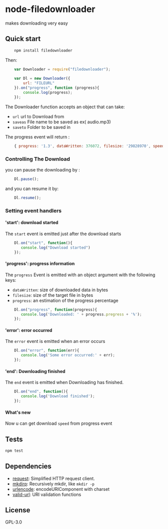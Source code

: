 # node-filedownloader
makes downloading very easy

## Quick start
```sh
    npm install filedownloader
```
Then:
```javascript
    var Downloader = require("filedownloader");
    
    var Dl = new Downloader({
        url: "FILEURL"
    }).on("progress", function (progress){
        console.log(progress); 
    });
```
The Downloader function accepts an object that can take:

* `url` url to Download from
* `saveas` File name to be saved as ex( audio.mp3)
* `saveto` Folder to be saved in

The progress event will return :
```js
    { progress: '1.3', dataWritten: 376072, filesize: '29828970', speed: 'byte/s'} //just an example of the ouput
```

### Controlling The Download
you can pause the downloading by :
```js
    Dl.pause();
```
and you can resume it by:
```js
    Dl.resume();
```
### Setting event handlers
#### 'start': download started
The `start` event is emitted just after the download starts
    
```js
    Dl.on("start", function(){
       console.log("Download started") 
    });
```
#### 'progress': progress information

The `progress` Event is emitted with an object argument with the following keys:
    
* `dataWritten`: size of downloaded data in bytes
* `filesize`: size of the target file in bytes
* `progress`: an estimation of the progress percentage

```js
    Dl.on("progress", function(progress){
       console.log('Downloaded: ' + progress.pregress + '%'); 
    });
```
#### 'error': error occurred
The `error` event is emitted when an error occurs

```js
    Dl.on("error", function(err){
       console.log('Some error occurred:' + err); 
    });
```
#### 'end': Downloading finished
The `end` event is emitted when Downloading has finished.
    
```js
    Dl.on("end", function(){
       console.log('Download finished'); 
    });
```    
#### What's new
Now u can get download `speed` from progress event

## Tests

```sh
npm test
```

## Dependencies

- [request](https://github.com/request/request): Simplified HTTP request client.
- [mkdirp](https://github.com/substack/node-mkdirp): Recursively mkdir, like `mkdir -p`
- [urlencode](https://github.com/node-modules/urlencode): encodeURIComponent with charset
- [valid-url](https://github.com/ogt/valid-url): URI validation functions

## License

GPL-3.0